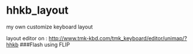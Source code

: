# hhkb_layout
my own customize keyboard layout

layout editor on : http://www.tmk-kbd.com/tmk_keyboard/editor/unimap/?hhkb 
###Flash using FLIP
